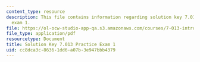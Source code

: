 ```yaml
---
content_type: resource
description: This file contains information regarding solution key 7.013 practice
  exam 1.
file: https://ol-ocw-studio-app-qa.s3.amazonaws.com/courses/7-013-introductory-biology-spring-2013/cc8dca3c86361dd6a07b3e947bbb4379_MIT7_013S13_Exam_1Sol.pdf
file_type: application/pdf
resourcetype: Document
title: Solution Key 7.013 Practice Exam 1
uid: cc8dca3c-8636-1dd6-a07b-3e947bbb4379
---
```

